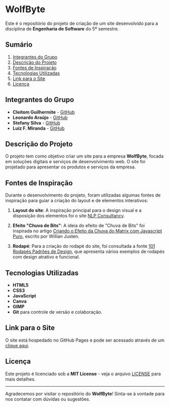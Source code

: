 # WolfByte

Este é o repositório do projeto de criação de um site desenvolvido para a disciplina de **Engenharia de Software** do 5º semestre.

## Sumário
1. [Integrantes do Grupo](#integrantes-do-grupo)
2. [Descrição do Projeto](#descrição-do-projeto)
3. [Fontes de Inspiração](#fontes-de-inspiração)
4. [Tecnologias Utilizadas](#tecnologias-utilizadas)
5. [Link para o Site](#link-para-o-site)
6. [Licença](#licença)

## Integrantes do Grupo
* **Cleitom Guilhermite** - [GitHub](https://github.com/Draky-Rollgard)
* **Leonardo Araújo** - [GitHub](https://github.com/LeoAboard)
* **Stefany Silva** - [GitHub](https://github.com/stefanytk)
* **Luiz F. Miranda** - [GitHub](https://github.com/lfelipemi)

## Descrição do Projeto
O projeto tem como objetivo criar um site para a empresa **WolfByte**, focada em soluções digitais e serviços de desenvolvimento web. O site foi projetado para apresentar os produtos e serviços da empresa.

## Fontes de Inspiração
Durante o desenvolvimento do projeto, foram utilizadas algumas fontes de inspiração para guiar a criação do layout e de elementos interativos:

1. **Layout do site**: A inspiração principal para o design visual e a disposição dos elementos foi o site [NLP Consultancy](https://nlpconsultancy.com/).
   
2. **Efeito "Chuva de Bits"**: A ideia do efeito de "Chuva de Bits" foi inspirada no artigo [Criando o Efeito da Chuva do Matrix com Javascript Puro](https://willianjusten.com.br/criando-o-efeito-da-chuva-do-matrix-com-javascript-puro), escrito por Willian Justen.

3. **Rodapé**: Para a criação do rodapé do site, foi consultada a fonte [101 Rodapés Padrões de Design](https://ember.com.br/101-rodapes-padroes-de-design/?srsltid=AfmBOop2WOWZRXUbcnZ2832lwbQcHQ28i0PR2mIyXW8YmVrvex4kD7uK), que apresenta vários exemplos de rodapés com design atrativo e funcional.

## Tecnologias Utilizadas
- **HTML5**
- **CSS3**
- **JavaScript**
- **Canva**
- **GIMP**
- **Git** para controle de versão e colaboração.

## Link para o Site
O site está hospedado no GitHub Pages e pode ser acessado através de um [clique aqui](https://lfelipemi.github.io/WolfByte/home.html).


## Licença

Este projeto é licenciado sob a **MIT License** - veja o arquivo [LICENSE](LICENSE) para mais detalhes.

---

Agradecemos por visitar o repositório do **WolfByte**! Sinta-se à vontade para nos contatar com dúvidas ou sugestões.


